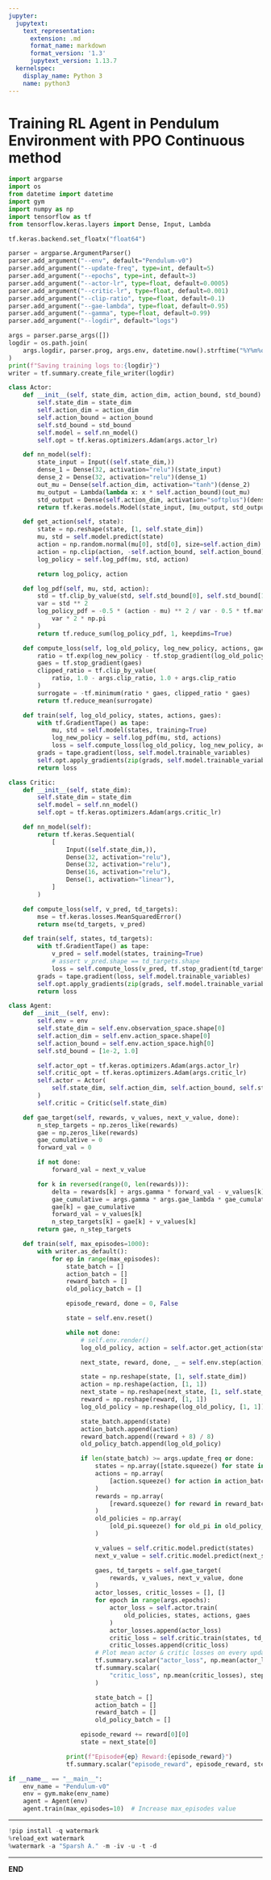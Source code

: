 ```yaml
---
jupyter:
  jupytext:
    text_representation:
      extension: .md
      format_name: markdown
      format_version: '1.3'
      jupytext_version: 1.13.7
  kernelspec:
    display_name: Python 3
    name: python3
---
```


<!-- #region id="tyMytwWZFUhp" -->
# Training RL Agent in Pendulum Environment with PPO Continuous method
<!-- #endregion -->

```python id="ysNR-nNZEHYs" executionInfo={"status": "ok", "timestamp": 1638449458410, "user_tz": -330, "elapsed": 3287, "user": {"displayName": "Sparsh Agarwal", "photoUrl": "https://lh3.googleusercontent.com/a/default-user=s64", "userId": "13037694610922482904"}}
import argparse
import os
from datetime import datetime
import gym
import numpy as np
import tensorflow as tf
from tensorflow.keras.layers import Dense, Input, Lambda
```

```python id="doMRsX9OEImC" executionInfo={"status": "ok", "timestamp": 1638449463142, "user_tz": -330, "elapsed": 576, "user": {"displayName": "Sparsh Agarwal", "photoUrl": "https://lh3.googleusercontent.com/a/default-user=s64", "userId": "13037694610922482904"}}
tf.keras.backend.set_floatx("float64")
```

```python colab={"base_uri": "https://localhost:8080/"} id="dCLXisl6ELQ0" executionInfo={"status": "ok", "timestamp": 1638449476727, "user_tz": -330, "elapsed": 674, "user": {"displayName": "Sparsh Agarwal", "photoUrl": "https://lh3.googleusercontent.com/a/default-user=s64", "userId": "13037694610922482904"}} outputId="3689a83a-527e-4150-f65a-55ca61946e06"
parser = argparse.ArgumentParser()
parser.add_argument("--env", default="Pendulum-v0")
parser.add_argument("--update-freq", type=int, default=5)
parser.add_argument("--epochs", type=int, default=3)
parser.add_argument("--actor-lr", type=float, default=0.0005)
parser.add_argument("--critic-lr", type=float, default=0.001)
parser.add_argument("--clip-ratio", type=float, default=0.1)
parser.add_argument("--gae-lambda", type=float, default=0.95)
parser.add_argument("--gamma", type=float, default=0.99)
parser.add_argument("--logdir", default="logs")

args = parser.parse_args([])
logdir = os.path.join(
    args.logdir, parser.prog, args.env, datetime.now().strftime("%Y%m%d-%H%M%S")
)
print(f"Saving training logs to:{logdir}")
writer = tf.summary.create_file_writer(logdir)
```

```python id="Y56QUuw5K2EH" executionInfo={"status": "ok", "timestamp": 1638449498337, "user_tz": -330, "elapsed": 781, "user": {"displayName": "Sparsh Agarwal", "photoUrl": "https://lh3.googleusercontent.com/a/default-user=s64", "userId": "13037694610922482904"}}
class Actor:
    def __init__(self, state_dim, action_dim, action_bound, std_bound):
        self.state_dim = state_dim
        self.action_dim = action_dim
        self.action_bound = action_bound
        self.std_bound = std_bound
        self.model = self.nn_model()
        self.opt = tf.keras.optimizers.Adam(args.actor_lr)

    def nn_model(self):
        state_input = Input((self.state_dim,))
        dense_1 = Dense(32, activation="relu")(state_input)
        dense_2 = Dense(32, activation="relu")(dense_1)
        out_mu = Dense(self.action_dim, activation="tanh")(dense_2)
        mu_output = Lambda(lambda x: x * self.action_bound)(out_mu)
        std_output = Dense(self.action_dim, activation="softplus")(dense_2)
        return tf.keras.models.Model(state_input, [mu_output, std_output])

    def get_action(self, state):
        state = np.reshape(state, [1, self.state_dim])
        mu, std = self.model.predict(state)
        action = np.random.normal(mu[0], std[0], size=self.action_dim)
        action = np.clip(action, -self.action_bound, self.action_bound)
        log_policy = self.log_pdf(mu, std, action)

        return log_policy, action

    def log_pdf(self, mu, std, action):
        std = tf.clip_by_value(std, self.std_bound[0], self.std_bound[1])
        var = std ** 2
        log_policy_pdf = -0.5 * (action - mu) ** 2 / var - 0.5 * tf.math.log(
            var * 2 * np.pi
        )
        return tf.reduce_sum(log_policy_pdf, 1, keepdims=True)

    def compute_loss(self, log_old_policy, log_new_policy, actions, gaes):
        ratio = tf.exp(log_new_policy - tf.stop_gradient(log_old_policy))
        gaes = tf.stop_gradient(gaes)
        clipped_ratio = tf.clip_by_value(
            ratio, 1.0 - args.clip_ratio, 1.0 + args.clip_ratio
        )
        surrogate = -tf.minimum(ratio * gaes, clipped_ratio * gaes)
        return tf.reduce_mean(surrogate)

    def train(self, log_old_policy, states, actions, gaes):
        with tf.GradientTape() as tape:
            mu, std = self.model(states, training=True)
            log_new_policy = self.log_pdf(mu, std, actions)
            loss = self.compute_loss(log_old_policy, log_new_policy, actions, gaes)
        grads = tape.gradient(loss, self.model.trainable_variables)
        self.opt.apply_gradients(zip(grads, self.model.trainable_variables))
        return loss
```

```python id="p9IrVspCMzrU" executionInfo={"status": "ok", "timestamp": 1638449501817, "user_tz": -330, "elapsed": 4, "user": {"displayName": "Sparsh Agarwal", "photoUrl": "https://lh3.googleusercontent.com/a/default-user=s64", "userId": "13037694610922482904"}}
class Critic:
    def __init__(self, state_dim):
        self.state_dim = state_dim
        self.model = self.nn_model()
        self.opt = tf.keras.optimizers.Adam(args.critic_lr)

    def nn_model(self):
        return tf.keras.Sequential(
            [
                Input((self.state_dim,)),
                Dense(32, activation="relu"),
                Dense(32, activation="relu"),
                Dense(16, activation="relu"),
                Dense(1, activation="linear"),
            ]
        )

    def compute_loss(self, v_pred, td_targets):
        mse = tf.keras.losses.MeanSquaredError()
        return mse(td_targets, v_pred)

    def train(self, states, td_targets):
        with tf.GradientTape() as tape:
            v_pred = self.model(states, training=True)
            # assert v_pred.shape == td_targets.shape
            loss = self.compute_loss(v_pred, tf.stop_gradient(td_targets))
        grads = tape.gradient(loss, self.model.trainable_variables)
        self.opt.apply_gradients(zip(grads, self.model.trainable_variables))
        return loss
```

```python id="uSFhh4DuM0v4" executionInfo={"status": "ok", "timestamp": 1638449509532, "user_tz": -330, "elapsed": 565, "user": {"displayName": "Sparsh Agarwal", "photoUrl": "https://lh3.googleusercontent.com/a/default-user=s64", "userId": "13037694610922482904"}}
class Agent:
    def __init__(self, env):
        self.env = env
        self.state_dim = self.env.observation_space.shape[0]
        self.action_dim = self.env.action_space.shape[0]
        self.action_bound = self.env.action_space.high[0]
        self.std_bound = [1e-2, 1.0]

        self.actor_opt = tf.keras.optimizers.Adam(args.actor_lr)
        self.critic_opt = tf.keras.optimizers.Adam(args.critic_lr)
        self.actor = Actor(
            self.state_dim, self.action_dim, self.action_bound, self.std_bound
        )
        self.critic = Critic(self.state_dim)

    def gae_target(self, rewards, v_values, next_v_value, done):
        n_step_targets = np.zeros_like(rewards)
        gae = np.zeros_like(rewards)
        gae_cumulative = 0
        forward_val = 0

        if not done:
            forward_val = next_v_value

        for k in reversed(range(0, len(rewards))):
            delta = rewards[k] + args.gamma * forward_val - v_values[k]
            gae_cumulative = args.gamma * args.gae_lambda * gae_cumulative + delta
            gae[k] = gae_cumulative
            forward_val = v_values[k]
            n_step_targets[k] = gae[k] + v_values[k]
        return gae, n_step_targets

    def train(self, max_episodes=1000):
        with writer.as_default():
            for ep in range(max_episodes):
                state_batch = []
                action_batch = []
                reward_batch = []
                old_policy_batch = []

                episode_reward, done = 0, False

                state = self.env.reset()

                while not done:
                    # self.env.render()
                    log_old_policy, action = self.actor.get_action(state)

                    next_state, reward, done, _ = self.env.step(action)

                    state = np.reshape(state, [1, self.state_dim])
                    action = np.reshape(action, [1, 1])
                    next_state = np.reshape(next_state, [1, self.state_dim])
                    reward = np.reshape(reward, [1, 1])
                    log_old_policy = np.reshape(log_old_policy, [1, 1])

                    state_batch.append(state)
                    action_batch.append(action)
                    reward_batch.append((reward + 8) / 8)
                    old_policy_batch.append(log_old_policy)

                    if len(state_batch) >= args.update_freq or done:
                        states = np.array([state.squeeze() for state in state_batch])
                        actions = np.array(
                            [action.squeeze() for action in action_batch]
                        )
                        rewards = np.array(
                            [reward.squeeze() for reward in reward_batch]
                        )
                        old_policies = np.array(
                            [old_pi.squeeze() for old_pi in old_policy_batch]
                        )

                        v_values = self.critic.model.predict(states)
                        next_v_value = self.critic.model.predict(next_state)

                        gaes, td_targets = self.gae_target(
                            rewards, v_values, next_v_value, done
                        )
                        actor_losses, critic_losses = [], []
                        for epoch in range(args.epochs):
                            actor_loss = self.actor.train(
                                old_policies, states, actions, gaes
                            )
                            actor_losses.append(actor_loss)
                            critic_loss = self.critic.train(states, td_targets)
                            critic_losses.append(critic_loss)
                        # Plot mean actor & critic losses on every update
                        tf.summary.scalar("actor_loss", np.mean(actor_losses), step=ep)
                        tf.summary.scalar(
                            "critic_loss", np.mean(critic_losses), step=ep
                        )

                        state_batch = []
                        action_batch = []
                        reward_batch = []
                        old_policy_batch = []

                    episode_reward += reward[0][0]
                    state = next_state[0]

                print(f"Episode#{ep} Reward:{episode_reward}")
                tf.summary.scalar("episode_reward", episode_reward, step=ep)
```

```python colab={"base_uri": "https://localhost:8080/"} id="1JQRAq0yM2gq" executionInfo={"status": "ok", "timestamp": 1638449757022, "user_tz": -330, "elapsed": 153376, "user": {"displayName": "Sparsh Agarwal", "photoUrl": "https://lh3.googleusercontent.com/a/default-user=s64", "userId": "13037694610922482904"}} outputId="6bc3e775-a8a6-41c9-b212-f710ed851b12"
if __name__ == "__main__":
    env_name = "Pendulum-v0"
    env = gym.make(env_name)
    agent = Agent(env)
    agent.train(max_episodes=10)  # Increase max_episodes value
```

<!-- #region id="ixk34zYIEgB_" -->
---
<!-- #endregion -->

```python id="VDwjGZWIE5il" colab={"base_uri": "https://localhost:8080/"} executionInfo={"status": "ok", "timestamp": 1638449776240, "user_tz": -330, "elapsed": 3392, "user": {"displayName": "Sparsh Agarwal", "photoUrl": "https://lh3.googleusercontent.com/a/default-user=s64", "userId": "13037694610922482904"}} outputId="f54c665e-8d2b-476d-fbae-5761e30af909"
!pip install -q watermark
%reload_ext watermark
%watermark -a "Sparsh A." -m -iv -u -t -d
```

<!-- #region id="haKsOAX2E1XI" -->
---
<!-- #endregion -->

<!-- #region id="4s5DJf8WE2as" -->
**END**
<!-- #endregion -->
